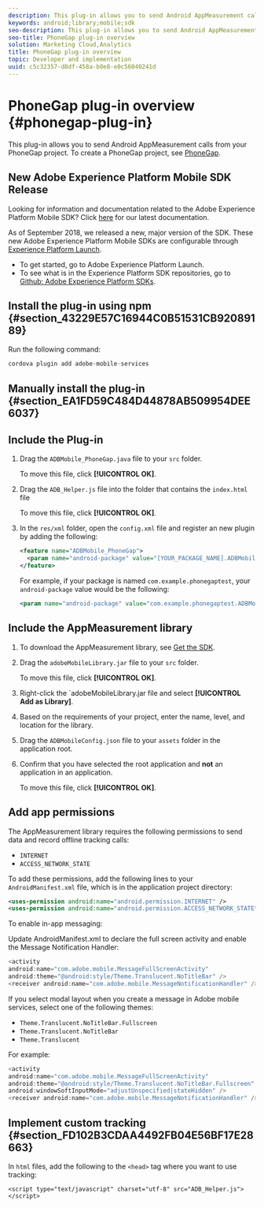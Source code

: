 ```yaml
---
description: This plug-in allows you to send Android AppMeasurement calls from your PhoneGap project.
keywords: android;library;mobile;sdk
seo-description: This plug-in allows you to send Android AppMeasurement calls from your PhoneGap project.
seo-title: PhoneGap plug-in overview
solution: Marketing Cloud,Analytics
title: PhoneGap plug-in overview
topic: Developer and implementation
uuid: c5c32357-d8df-458a-b0e8-e0c56040241d
---
```


# PhoneGap plug-in overview {#phonegap-plug-in}

This plug-in allows you to send Android AppMeasurement calls from your PhoneGap project. To create a PhoneGap project, see [PhoneGap](https://helpx.adobe.com/experience-manager/6-4/mobile/using/phonegap.html).

## New Adobe Experience Platform Mobile SDK Release

Looking for information and documentation related to the Adobe Experience Platform Mobile SDK? Click [here](https://aep-sdks.gitbook.io/docs/) for our latest documentation.

As of September 2018, we released a new, major version of the SDK. These new Adobe Experience Platform Mobile SDKs are configurable through [Experience Platform Launch](https://www.adobe.com/experience-platform/launch.html).

* To get started, go to Adobe Experience Platform Launch.
* To see what is in the Experience Platform SDK repositories, go to [Github: Adobe Experience Platform SDKs](https://github.com/Adobe-Marketing-Cloud/acp-sdks).


## Install the plug-in using npm {#section_43229E57C16944C0B51531CB92089189}

Run the following command:

```java
cordova plugin add adobe-mobile-services
```

## Manually install the plug-in {#section_EA1FD59C484D44878AB509954DEE6037}

## Include the Plug-in

1. Drag the `ADBMobile_PhoneGap.java` file to your `src` folder.

   To move this file, click **[!UICONTROL OK]**. 

1. Drag the `ADB_Helper.js` file into the folder that contains the `index.html` file 

   To move this file, click **[!UICONTROL OK]**. 

1. In the `res/xml` folder, open the `config.xml` file and register an new plugin by adding the following:

   ```xml
   <feature name="ADBMobile_PhoneGap"> 
     <param name="android-package" value="[YOUR_PACKAGE_NAME].ADBMobile_PhoneGap" /> 
   </feature>
   ```

   For example, if your package is named `com.example.phonegaptest`, your `android-package` value would be the following: 

   ```xml
   <param name="android-package" value="com.example.phonegaptest.ADBMobile_PhoneGap" />
   ```

## Include the AppMeasurement library

1. To download the AppMeasurement library, see [Get the SDK](/help/android/getting-started/dev-qs.md). 
1. Drag the `adobeMobileLibrary.jar` file to your `src` folder.

   To move this file, click **[!UICONTROL OK]**. 

1. Right-click the `adobeMobileLibrary.jar file and select **[!UICONTROL Add as Library]**. 
1. Based on the requirements of your project, enter the name, level, and location for the library. 
1. Drag the `ADBMobileConfig.json` file to your `assets` folder in the application root. 
1. Confirm that you have selected the root application and **not** an application in an application.

   To move this file, click **[!UICONTROL OK]**.

## Add app permissions

The AppMeasurement library requires the following permissions to send data and record offline tracking calls:

* `INTERNET` 
* `ACCESS_NETWORK_STATE`

To add these permissions, add the following lines to your `AndroidManifest.xml` file, which is in the application project directory:

```xml
<uses-permission android:name="android.permission.INTERNET" /> 
<uses-permission android:name="android.permission.ACCESS_NETWORK_STATE" />
```

To enable in-app messaging:

Update AndroidManifest.xml to declare the full screen activity and enable the Message Notification Handler:

```java
<activity  
android:name="com.adobe.mobile.MessageFullScreenActivity"  
android:theme="@android:style/Theme.Translucent.NoTitleBar" /> 
<receiver android:name="com.adobe.mobile.MessageNotificationHandler" />
```

If you select modal layout when you create a message in Adobe mobile services, select one of the following themes:

* `Theme.Translucent.NoTitleBar.Fullscreen` 
* `Theme.Translucent.NoTitleBar` 
* `Theme.Translucent`

For example:

```java
<activity 
android:name="com.adobe.mobile.MessageFullScreenActivity" 
android:theme="@android:style/Theme.Translucent.NoTitleBar.Fullscreen" 
android:windowSoftInputMode="adjustUnspecified|stateHidden" /> 
<receiver android:name="com.adobe.mobile.MessageNotificationHandler" />
```

## Implement custom tracking {#section_FD102B3CDAA4492FB04E56BF17E28663}

In `html` files, add the following to the `<head>` tag where you want to use tracking:

```
<script type="text/javascript" charset="utf-8" src="ADB_Helper.js"></script>
```

